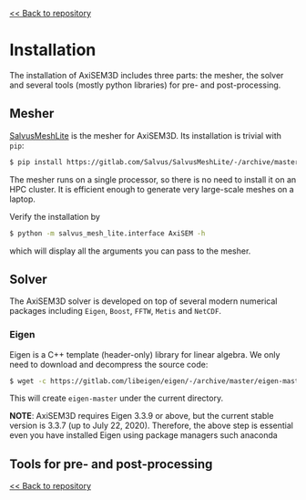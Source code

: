 [<< Back to repository](https://github.com/kuangdai/AxiSEM-3D)


# Installation

The installation of AxiSEM3D includes three parts: the mesher, the solver and several tools (mostly python libraries) for pre- and post-processing. 


## Mesher

[SalvusMeshLite](https://gitlab.com/Salvus/SalvusMeshLite) is the mesher for AxiSEM3D. Its installation is trivial with `pip`: 

```bash
$ pip install https://gitlab.com/Salvus/SalvusMeshLite/-/archive/master/SalvusMeshLite-master.zip
```

The mesher runs on a single processor, so there is no need to install it on an HPC cluster. It is efficient enough to generate very large-scale meshes on a laptop.

Verify the installation by

```bash
$ python -m salvus_mesh_lite.interface AxiSEM -h
```

which will display all the arguments you can pass to the mesher. 


## Solver

The AxiSEM3D solver is developed on top of several modern numerical packages including `Eigen`, `Boost`,  `FFTW`, `Metis` and `NetCDF`. 

### Eigen

Eigen is a C++ template (header-only) library for linear algebra. We only need to download and decompress the source code:

```bash
$ wget -c https://gitlab.com/libeigen/eigen/-/archive/master/eigen-master.tar.gz -O - | tar -xz
``` 

This will create `eigen-master` under the current directory. 

<strong>NOTE</strong>: AxiSEM3D requires Eigen 3.3.9 or above, but the current stable version is 3.3.7 (up to July 22, 2020). Therefore, the above step is essential even you have installed Eigen using package managers such anaconda 




## Tools for pre- and post-processing




[<< Back to repository](https://github.com/kuangdai/AxiSEM-3D)
<!--stackedit_data:
eyJoaXN0b3J5IjpbLTEwMzQ2MDMxNzEsMTM3MTg4ODU4LC0zMz
I3OTQ4NjcsLTE3Mzc1ODUxOTUsLTUyODkzNTk2MSwxMTA3MDY4
NjYwLC0yMTAwNDcxNjQ3LC0yMTYzMjEyMzgsMjIzMDAyNzg1XX
0=
-->